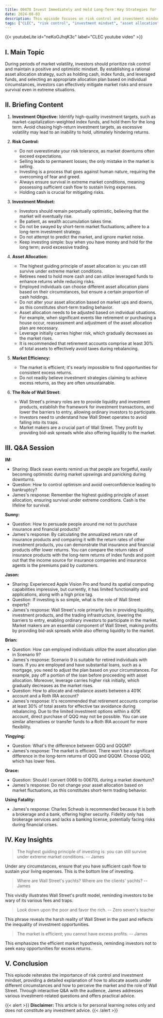 ```yaml
---
title: 00478 Invest Immediately and Hold Long-Term：Key Strategies for Achieving Financial Freedom
date: 2024-08-03
description: This episode focuses on risk control and investment mindset. James reiterates the importance of asset allocation, especially during market volatility. He explains in detail how to allocate assets in different scenarios and how to maintain a positive investment mindset. In addition, James answers questions from the audience regarding insurance and financial products, Apple Vision Pro, the role of Wall Street, and 401K accounts. 
tags: ["CLEC", "risk control", "investment mindset", "asset allocation", "black swan event", "leveraged funds", "index funds", "insurance & financial products", "Vision Pro", "Wall Street", "401K"]
---
```


{{< youtubeLite id="neKoOJhqK3c" label="CLEC youtube video" >}}

## I. Main Topic
During periods of market volatility, investors should prioritize risk control and maintain a positive and optimistic mindset. By establishing a rational asset allocation strategy, such as holding cash, index funds, and leveraged funds, and selecting an appropriate allocation plan based on individual circumstances, investors can effectively mitigate market risks and ensure survival even in extreme situations.


## II. Briefing Content

1. **Investment Objective:** Identify high-quality investment targets, such as market-capitalization-weighted index funds, and hold them for the long term. Avoid chasing high-return investment targets, as excessive volatility may lead to an inability to hold, ultimately hindering returns.

2. **Risk Control:**
    * Do not overestimate your risk tolerance, as market downturns often exceed expectations.
    * Selling leads to permanent losses; the only mistake in the market is selling.
    * Investing is a process that goes against human nature, requiring the overcoming of fear and greed.
    * Always ensure survival in extreme market conditions, meaning possessing sufficient cash flow to sustain living expenses.
    * Holding cash is crucial for mitigating risks.

3. **Investment Mindset:**
    * Investors should remain perpetually optimistic, believing that the market will eventually rise.
    * Be patient, as wealth accumulation takes time.
    * Do not be swayed by short-term market fluctuations; adhere to a long-term investment strategy.
    * Do not attempt to predict the market, and ignore market noise.
    * Keep investing simple: buy when you have money and hold for the long term; avoid excessive trading.

4. **Asset Allocation:**
    * The highest guiding principle of asset allocation is: you can still survive under extreme market conditions.
    * Retirees need to hold more cash and can utilize leveraged funds to enhance returns while reducing risks.
    * Employed individuals can choose different asset allocation plans based on their circumstances, but ensure a certain proportion of cash holdings.
    * Do not alter your asset allocation based on market ups and downs, as this constitutes short-term trading behavior.
    * Asset allocation needs to be adjusted based on individual situations. For example, when significant events like retirement or purchasing a house occur, reassessment and adjustment of the asset allocation plan are necessary.
    * Leverage initially carries higher risk, which gradually decreases as the market rises.
    * It is recommended that retirement accounts comprise at least 30% of total assets to effectively avoid taxes during rebalancing.

5. **Market Efficiency:**
    * The market is efficient; it's nearly impossible to find opportunities for consistent excess returns.
    * Do not readily believe investment strategies claiming to achieve excess returns, as they are often unsustainable.

6. **The Role of Wall Street:**
    * Wall Street's primary roles are to provide liquidity and investment products, establish the framework for investment transactions, and lower the barriers to entry, allowing ordinary investors to participate.
    * Investors need to understand how Wall Street operates to avoid falling into its traps.
    * Market makers are a crucial part of Wall Street. They profit by providing bid-ask spreads while also offering liquidity to the market.


## III. Q&A Session

**IM:**
 - Sharing: Black swan events remind us that people are forgetful, easily becoming optimistic during market upswings and panicking during downturns.
 - Question: How to control optimism and avoid overconfidence leading to bankruptcy?
 - James's response: Remember the highest guiding principle of asset allocation, ensuring survival under extreme conditions. Cash is the lifeline for survival.

**Sunny:**
 - Question: How to persuade people around me not to purchase insurance and financial products?
 - James's response: By calculating the annualized return rate of insurance products and comparing it with the return rates of other investment products, you can demonstrate that insurance and financial products offer lower returns. You can compare the return rates of insurance products with the long-term returns of index funds and point out that the income source for insurance companies and insurance agents is the premiums paid by customers.

**Jason:**
 - Sharing: Experienced Apple Vision Pro and found its spatial computing capabilities impressive, but currently, it has limited functionality and applications, along with a high price tag.
 - Question: If investing is so simple, what is the role of Wall Street experts?
 - James's response: Wall Street's role primarily lies in providing liquidity, investment products, and the trading infrastructure, lowering the barriers to entry, enabling ordinary investors to participate in the market. Market makers are an essential component of Wall Street, making profits by providing bid-ask spreads while also offering liquidity to the market.

**Brian:**
 - Question: How can employed individuals utilize the asset allocation plan in Scenario 9?
 - James's response: Scenario 9 is suitable for retired individuals with loans. If you are employed and have substantial loans, such as a mortgage, you need to adjust the plan based on your circumstances. For example, pay off a portion of the loan before proceeding with asset allocation. Moreover, leverage carries higher risk initially, which gradually decreases as the market rises.
 - Question: How to allocate and rebalance assets between a 401K account and a Roth IRA account?
 - James's response: It's recommended that retirement accounts comprise at least 30% of total assets for effective tax avoidance during rebalancing. Due to the limited investment options within a 401K account, direct purchase of QQQ may not be possible. You can use similar alternatives or transfer funds to a Roth IRA account for more flexibility.

**Yingying:**
- Question: What's the difference between QQQ and QQQM?
- James's response: The market is efficient. There won't be a significant difference in the long-term returns of QQQ and QQQM. Choose QQQ, which has lower fees.

**Grace:**
- Question: Should I convert 0066 to 00670L during a market downturn?
- James's response: Do not change your asset allocation based on market fluctuations, as this constitutes short-term trading behavior.

**Using Fatality:**
- James's response: Charles Schwab is recommended because it is both a brokerage and a bank, offering higher security. Fidelity only has brokerage services and lacks a banking license, potentially facing risks during financial crises.


## IV. Key Insights
> The highest guiding principle of investing is: you can still survive under extreme market conditions.
> -- James

Under any circumstances, ensure that you have sufficient cash flow to sustain your living expenses. This is the bottom line of investing.

> Where are Wall Street's yachts? Where are the clients' yachts?
> -- James

This vividly illustrates Wall Street's profit model, reminding investors to be wary of its various fees and traps.

> Look down upon the poor and favor the rich.
> -- Zero seven's teacher

This phrase reveals the harsh reality of Wall Street in the past and reflects the inequality of investment opportunities.

> The market is efficient; you cannot have excess profits.
> -- James

This emphasizes the efficient market hypothesis, reminding investors not to seek easy opportunities for excess returns.


## V. Conclusion

This episode reiterates the importance of risk control and investment mindset, providing a detailed explanation of how to allocate assets under different circumstances and how to perceive the market and the role of Wall Street. Through interactive Q&A with the audience, James addresses various investment-related questions and offers practical advice.

{{< alert >}}
**Disclaimer:** This article is for personal learning notes only and does not constitute any investment advice.
{{< /alert >}}
